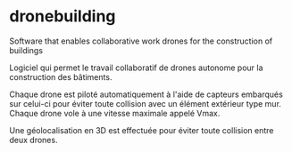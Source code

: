 # dronebuilding
Software that enables collaborative work drones for the construction of buildings


Logiciel qui permet le travail collaboratif de drones autonome pour la construction des bâtiments.

Chaque drone est piloté automatiquement à l'aide de capteurs embarqués sur celui-ci pour éviter toute collision avec un élément extérieur type mur. Chaque drone vole à une vitesse maximale appelé Vmax.

Une géolocalisation en 3D est effectuée pour éviter toute collision entre deux drones.
